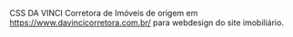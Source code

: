 CSS DA VINCI Corretora de Imóveis de origem em https://www.davincicorretora.com.br/ para webdesign do site imobiliário.
